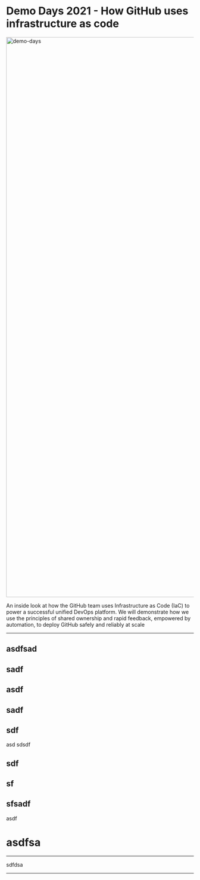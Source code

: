 # Demo Days 2021 - How GitHub uses infrastructure as code

<img width="1500" alt="demo-days" src="https://user-images.githubusercontent.com/863198/120851502-e7118600-c546-11eb-9dc9-0171dd09b9ee.png">

An inside look at how the GitHub team uses Infrastructure as Code (IaC) to power a successful unified DevOps platform. We will demonstrate how we use the principles of shared ownership and rapid feedback, empowered by automation, to deploy GitHub safely and reliably at scale


---


asdfsad
---


sadf
---


asdf
---



sadf
---


sdf
---
asd
sdsdf


sdf
---


sf
---


sfsadf
---


asdf


# asdfsa

---

sdfdsa

---

